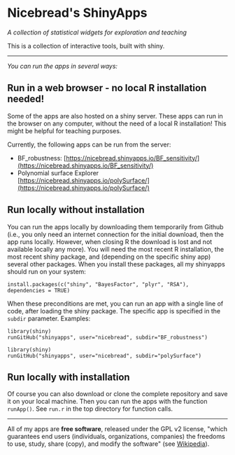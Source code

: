 # Nicebread's ShinyApps #

*A collection of statistical widgets for exploration and teaching*

This is a collection of interactive tools, built with shiny. 


---

*You can run the apps in several ways:*

## Run in a web browser - no local R installation needed! ##

Some of the apps are also hosted on a shiny server. These apps can run in the browser on any computer, without the need of a local R installation! This might be helpful for teaching purposes.

Currently, the following apps can be run from the server:

* BF_robustness: [https://nicebread.shinyapps.io/BF_sensitivity/](https://nicebread.shinyapps.io/BF_sensitivity/)
* Polynomial surface Explorer [https://nicebread.shinyapps.io/polySurface/](https://nicebread.shinyapps.io/polySurface/)

## Run locally without installation ##

You can run the apps locally by downloading them temporarily from Github (i.e., you only need an internet connection for the initial download, then the app runs locally. However, when closing R the download is lost and not available locally any more).
You will need the most recent R installation, the most recent shiny package, and (depending on the specific shiny app) several other packages. When you install these packages, all my shinyapps should run on your system:

    install.packages(c("shiny", "BayesFactor", "plyr", "RSA"), dependencies = TRUE)

When these preconditions are met, you can run an app with a single line of code, after loading the shiny package. The specific app is specified in the `subdir` parameter. Examples:

    library(shiny)
    runGitHub("shinyapps", user="nicebread", subdir="BF_robustness")

    library(shiny)
    runGitHub("shinyapps", user="nicebread", subdir="polySurface")


## Run locally with installation ##

Of course you can also download or clone the complete repository and save it on your local machine. Then you can run the apps with the function `runApp()`. See `run.r` in the top directory for function calls.


----
All of my apps are **free software**, released under the GPL v2 license, "which guarantees end users (individuals, organizations, companies) the freedoms to use, study, share (copy), and modify the software" (see [Wikipedia](http://en.wikipedia.org/wiki/GNU_General_Public_License)).

